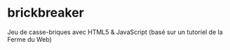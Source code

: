 brickbreaker
============

Jeu de casse-briques avec HTML5 &amp; JavaScript
(basé sur un tutoriel de la Ferme du Web)
